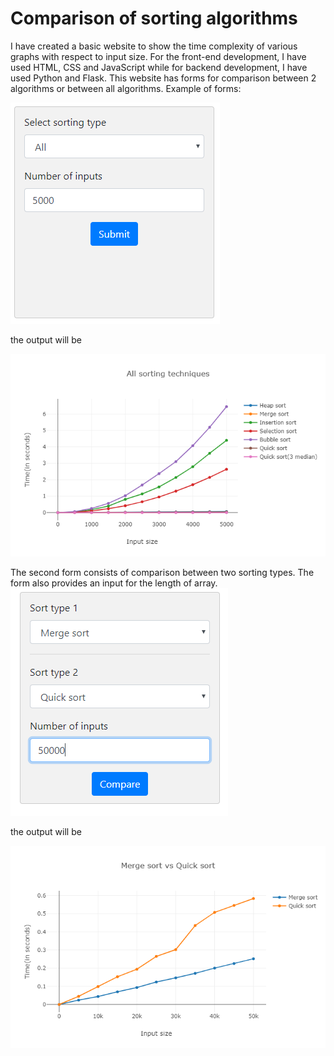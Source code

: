 # Comparison of sorting algorithms

I have created a basic website to show the time complexity of various graphs with respect to input size. For the front-end development, I have used HTML, CSS and JavaScript while for backend development, I have used Python and Flask. This website has forms for comparison between 2 algorithms or between all algorithms. Example of forms:

![First form](form1.PNG "All sorting algorithms")
 
 the output will be
 
 
 ![Comparison of all algorithms for input size 5000 numbers](all_plot_5000.png "Comparison of all algorithms for input size 5000")
 
 
The second form consists of comparison between two sorting types. The form also provides an input for the length of array. 
![Second form](form2.PNG "Comparison of 2 algorithms")

 the output will be
 
 
 ![Comparison of 2 algorithms ](Merge_quick.png "Comparison of 2 algorithms")
